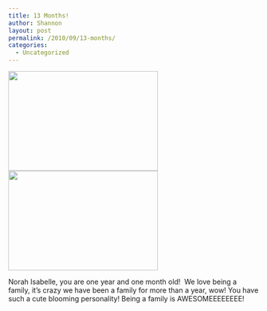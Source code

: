 ```yaml
---
title: 13 Months!
author: Shannon
layout: post
permalink: /2010/09/13-months/
categories:
  - Uncategorized
---
```

[<img class="alignnone size-medium wp-image-1589" title="IMG_9255" src="http://braunerpots.com/blog/wp-content/uploads/2010/10/IMG_9255-300x200.jpg" alt="" width="300" height="200" />][1] [<img class="alignnone size-medium wp-image-1590" title="IMG_9271" src="http://braunerpots.com/blog/wp-content/uploads/2010/10/IMG_9271-300x200.jpg" alt="" width="300" height="200" />][2]

Norah Isabelle, you are one year and one month old!  We love being a family, it&#8217;s crazy we have been a family for more than a year, wow! You have such a cute blooming personality! Being a family is AWESOMEEEEEEEE!

 [1]: http://braunerpots.com/blog/wp-content/uploads/2010/10/IMG_9255.jpg
 [2]: http://braunerpots.com/blog/wp-content/uploads/2010/10/IMG_9271.jpg